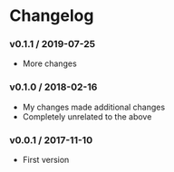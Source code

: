 Changelog
=========

### v0.1.1 / 2019-07-25

  - More changes

### v0.1.0 / 2018-02-16

  - My changes made additional changes
  - Completely unrelated to the above

### v0.0.1 / 2017-11-10

  - First version
